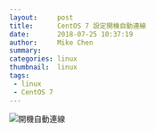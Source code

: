 ```yaml
---
layout:     post
title:      CentOS 7 設定開機自動連線
date:       2018-07-25 10:37:19
author:     Mike Chen
summary:    
categories: linux
thumbnail:  linux
tags:
 - linux
 - CentOS 7
---
```


![開機自動連線](https://i.imgur.com/IS1Eeoa.jpg)
